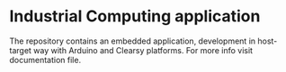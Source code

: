# Industrial Computing application

The repository contains an embedded application, development in host-target way with Arduino and Clearsy platforms. For more info visit documentation file.
